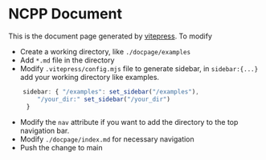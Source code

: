 # NCPP Document

This is the document page generated by [vitepress](https://vitepress.dev/). To modify

* Create a working directory, like `./docpage/examples`
* Add `*.md` file in the directory
* Modify `.vitepress/config.mjs` file to generate sidebar, in `sidebar:{...}` add your working directory like examples.
```javascript
    sidebar: { "/examples": set_sidebar("/examples"),
        "/your_dir:" set_sidebar("/your_dir")
     }
```
* Modify the `nav` attribute if you want to add the directory to the top navigation bar.
* Modify `./docpage/index.md` for necessary navigation
* Push the change to main 

